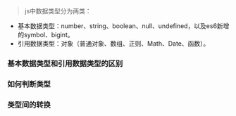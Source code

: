 >js中数据类型分为两类：
- 基本数据类型：number、string、boolean、null、undefined，以及es6新增的symbol、bigint。
- 引用数据类型：对象（普通对象、数组、正则、Math、Date、函数）。  
### 基本数据类型和引用数据类型的区别

### 如何判断类型

### 类型间的转换
